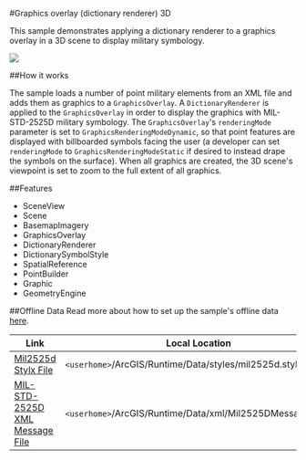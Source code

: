 #Graphics overlay (dictionary renderer) 3D

This sample demonstrates applying a dictionary renderer to a graphics overlay in a 3D scene to display military symbology.

![](screenshot.jpg)

##How it works

The sample loads a number of point military elements from an XML file and adds them as graphics to a `GraphicsOverlay`. A `DictionaryRenderer` is applied to the `GraphicsOverlay` in order to display the graphics with MIL-STD-2525D military symbology. The `GraphicsOverlay`'s `renderingMode` parameter is set to `GraphicsRenderingModeDynamic`, so that point features are displayed with billboarded symbols facing the user (a developer can set `renderingMode` to `GraphicsRenderingModeStatic` if desired to instead drape the symbols on the surface). When all graphics are created, the 3D scene's viewpoint is set to zoom to the full extent of all graphics.

##Features
- SceneView
- Scene
- BasemapImagery
- GraphicsOverlay
- DictionaryRenderer
- DictionarySymbolStyle
- SpatialReference
- PointBuilder
- Graphic
- GeometryEngine

##Offline Data
Read more about how to set up the sample's offline data [here](http://links.esri.com/ArcGISRuntimeQtSamples).

Link | Local Location
---------|-------|
|[Mil2525d Stylx File](https://www.arcgis.com/home/item.html?id=4581a9a92c214240a79e15482a2e8349)| `<userhome>`/ArcGIS/Runtime/Data/styles/mil2525d.stylx |
|[MIL-STD-2525D XML Message File](https://www.arcgis.com/home/item.html?id=623382e0113d40698538f249e3bcb1c0)| `<userhome>`/ArcGIS/Runtime/Data/xml/Mil2525DMessages.xml |
